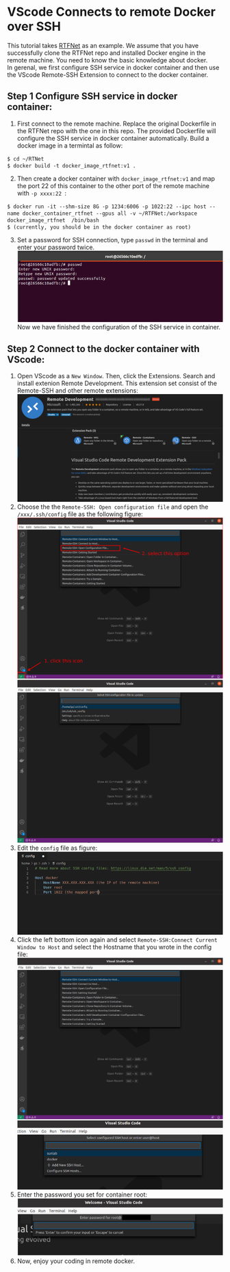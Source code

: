 # VScode Connects to remote Docker over SSH
This tutorial takes [RTFNet](https://github.com/yuxiangsun/RTFNet) as an example. We assume that you have successfully clone the RTFNet repo and installed Docker engine in the remote machine. You need to know the basic knowledge about docker.     
In gerenal, we first configure SSH service in docker container and then use the VScode Remote-SSH Extension to connect to the docker container.    
## Step 1 Configure SSH service in docker container:   
1. First connect to the remote machine. Replace the original Dockerfile in the RTFNet repo with the one in this repo. The provided Dockerfile will configure the SSH service in docker container automatically. Build a docker image in a termintal as follow:   
```
$ cd ~/RTNet
$ docker build -t docker_image_rtfnet:v1 .
```    
2. Then create a docker container with ```docker_image_rtfnet:v1``` and map the port 22 of this container to the other port of the remote machine with ```-p xxxx:22 ```:     
```
$ docker run -it --shm-size 8G -p 1234:6006 -p 1022:22 --ipc host --name docker_container_rtfnet --gpus all -v ~/RTFNet:/workspace docker_image_rtfnet  /bin/bash   
$ (currently, you should be in the docker container as root)
```     
3. Set a password for SSH connection, type ```passwd``` in the terminal and enter your password twice.      
![pic1](pictures/change_passwd.png)     
Now we have finished the configuration of the  SSH service in container.    

## Step 2 Connect to the docker container with VScode:     
1. Open VScode as a ```New Window```. Then, click the Extensions. Search and install extenion Remote Development. This extension set consist of the Remote-SSH and other remote extensions:    
![pic2](pictures/Remote_Development.png)    
2. Choose the the ```Remote-SSH: Open configuration file``` and open the ```/xxx/.ssh/config``` file as the following figure:    
![pic3](pictures/SSH_config.png)     
![pic4](pictures/SSH_config2.png)     
3. Edit the ```config``` file as figure:   
![pic5](pictures/SSH_config3.png)     
4. Click the left bottom icon again and select ```Remote-SSH:Connect Current Window to Host``` and select the Hostname that you wrote in the config file:        
![pic6](pictures/SSH_config4.png)     
![pic7](pictures/SSH_config5.png)    
5. Enter the password you set for container root:      
![pic8](pictures/SSH_config6.png)       
6. Now, enjoy your coding in remote docker.
